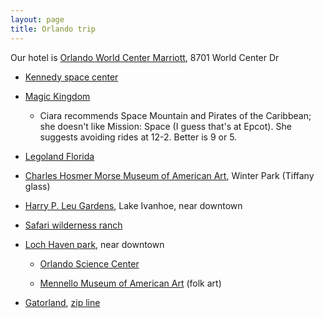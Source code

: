 ```yaml
---
layout: page
title: Orlando trip
---
```


Our hotel is [Orlando World Center Marriott](http://www.marriott.com/hotels/travel/mcowc-orlando-world-center-marriott), 8701 World Center Dr

- [Kennedy space center](https://www.kennedyspacecenter.com/tickets/ticket-info.aspx)

- [Magic Kingdom](https://disneyworld.disney.go.com/attractions/magic-kingdom/)

  - Ciara recommends Space Mountain and Pirates of the Caribbean; she
    doesn't like Mission: Space (I guess that's at Epcot). She
    suggests avoiding rides at 12-2. Better is 9 or 5.

- [Legoland Florida](https://www.legoland.com/florida/buy-tickets/admission-tickets/)

- [Charles Hosmer Morse Museum of American Art](http://www.morsemuseum.org/), Winter Park
  (Tiffany glass)

- [Harry P. Leu Gardens](http://www.leugardens.org/), Lake Ivanhoe, near downtown

- [Safari wilderness ranch](http://safariwilderness.com/)

- [Loch Haven park](http://www.cityoforlando.net/parks/loch-haven-park/), near downtown

  - [Orlando Science Center](https://www.osc.org)

  - [Mennello Museum of American Art](http://www.mennellomuseum.com/)
    (folk art)

- [Gatorland](http://www.gatorland.com/), [zip line](http://www.gatorland.com/public/experiences/screamin-gator-zip-line/index.cfm)
